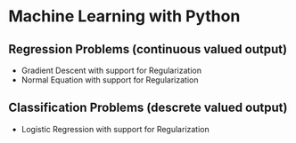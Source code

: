 # Machine Learning with Python

## Regression Problems (continuous valued output)
  - Gradient Descent with support for Regularization
  - Normal Equation with support for Regularization

## Classification Problems (descrete valued output)
  - Logistic Regression with support for Regularization

